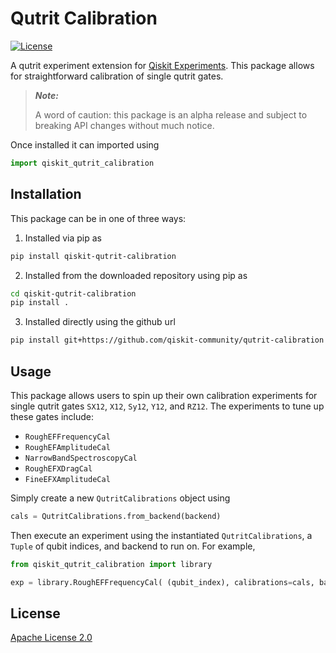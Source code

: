 # Qutrit Calibration

[![License](https://img.shields.io/github/license/Qiskit/qiskit-experiments.svg?style=popout-square)](https://opensource.org/licenses/Apache-2.0)

A qutrit experiment extension for [Qiskit Experiments](https://github.com/Qiskit/qiskit-experiments).  This package allows for straightforward calibration of single qutrit gates.

> **_Note:_** 
> 
> A word of caution: this package is an alpha release and subject to breaking API changes without much notice.

Once installed it can imported using

```python
import qiskit_qutrit_calibration
```

## Installation

This package can be in one of three ways:

1. Installed via pip as
```bash
pip install qiskit-qutrit-calibration
```

2. Installed from the downloaded repository using pip as

```bash
cd qiskit-qutrit-calibration
pip install .
```

3. Installed directly using the github url
```bash
pip install git+https://github.com/qiskit-community/qutrit-calibration
```

## Usage

This package allows users to spin up their own calibration experiments for single qutrit gates `SX12`, `X12`, `Sy12`, `Y12`, and `RZ12`.  The experiments to tune up these gates include:

- `RoughEFFrequencyCal`
- `RoughEFAmplitudeCal`
- `NarrowBandSpectroscopyCal`
- `RoughEFXDragCal`
- `FineEFXAmplitudeCal`

Simply create a new `QutritCalibrations` object using 
```python
cals = QutritCalibrations.from_backend(backend)
```
Then execute an experiment using the instantiated `QutritCalibrations`, a `Tuple` of qubit indices, and backend to run on.  For example,

```python
from qiskit_qutrit_calibration import library

exp = library.RoughEFFrequencyCal( (qubit_index), calibrations=cals, backend=backend )
```


## License

[Apache License 2.0](LICENSE.txt)
